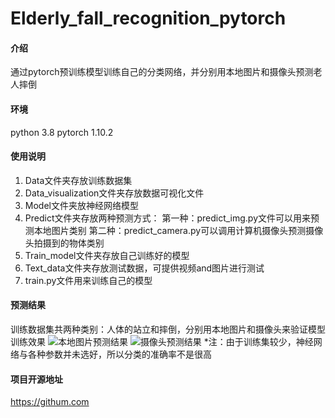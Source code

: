# Elderly_fall_recognition_pytorch

#### 介绍
通过pytorch预训练模型训练自己的分类网络，并分别用本地图片和摄像头预测老人摔倒

#### 环境
python 3.8
pytorch 1.10.2


#### 使用说明

1. Data文件夹存放训练数据集
2. Data_visualization文件夹存放数据可视化文件
3. Model文件夹放神经网络模型
4. Predict文件夹存放两种预测方式： 
   第一种：predict_img.py文件可以用来预测本地图片类别
   第二种：predict_camera.py可以调用计算机摄像头预测摄像头拍摄到的物体类别
5. Train_model文件夹存放自己训练好的模型
6. Text_data文件夹存放测试数据，可提供视频and图片进行测试
7. train.py文件用来训练自己的模型

#### 预测结果
训练数据集共两种类别：人体的站立和摔倒，分别用本地图片和摄像头来验证模型训练效果
![本地图片预测结果](这里填预测图片直链)
![摄像头预测结果](这里填视频预测图片直链)
*注：由于训练集较少，神经网络与各种参数并未选好，所以分类的准确率不是很高

#### 项目开源地址
https://githum.com

